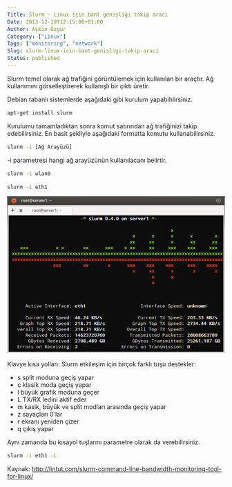```yaml
---
Title: Slurm - Linux için bant genişliği takip aracı
Date: 2013-12-19T12:15:00+03:00
Author: Aşkın Özgür
Category: ["Linux"]
Tags: ["monitoring", "network"]
Slug: slurm-linux-icin-bant-genisligi-takip-araci
Status: published
---
```


Slurm temel olarak ağ trafiğini görüntülemek için kullanılan bir araçtır. Ağ kullanımını görselleştirerek kullanışlı bir çıktı üretir.

Debian tabanlı sistemlerde aşağıdaki gibi kurulum yapabihlirsiniz.

```bash
apt-get install slurm
```

Kurulumu tamamladıktan sonra komut satırından ağ trafiğinizi takip edebilirsiniz. En basit şekliyle aşağıdaki formatta komutu kullanabilirsiniz.

```bash
slurm -i [Ağ Arayüzü]
```

-i parametresi hangi ağ arayüzünün kullanılacanı belirtir.

```bash
slurm -i wlan0
```

```bash
slurm -i eth1
```

![Slurm](/uploads/2013/12/slurm.png)

Klavye kısa yolları:
Slurm etkileşim için birçok farklı tuşu destekler:

-   s split moduna geçiş yapar
-   c klasik moda geçiş yapar
-   l büyük grafik moduna geçer
-   L TX/RX ledini aktif eder
-   m kasik, büyük ve split modları arasında geçiş yapar
-   z sayaçları 0'lar
-   r ekranı yeniden çizer
-   q çıkış yapar

Aynı zamanda bu kısayol tuşlarını parametre olarak da verebilirsiniz.

```bash
slurm -i eth1 -L
```

Kaynak: <http://lintut.com/slurm-command-line-bandwidth-monitoring-tool-for-linux/>

<!--more-->
